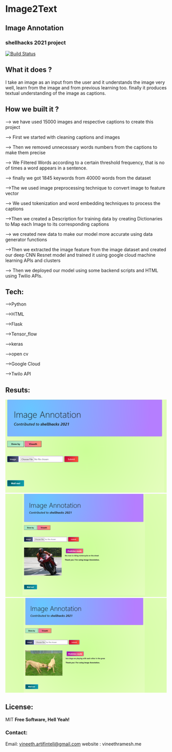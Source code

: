 # Image2Text  
## Image Annotation 
### shellhacks 2021 project
[![Build Status](https://travis-ci.org/joemccann/dillinger.svg?branch=master)](https://travis-ci.org/joemccann/dillinger)
## What it does ?  
I take an image as an input from the user and it understands the image very well, learn from the image and from previous learning too. finally it produces textual understanding of the image as captions.


 ## How we built it ? 
--> we have used 15000 images and respective captions to create this project

--> First we started with cleaning captions and images

--> Then we removed unnecessary words numbers from the captions to make them precise

--> We Filtered Words according to a certain threshold frequency, that is no of times a word appears in a sentence.

--> finally we got 1845 keywords from 40000 words from the dataset

-->The we used image preprocessing technique to convert image to feature vector

--> We used tokenization and word embedding techniques to process the captions

-->Then we created a Description for training data by creating Dictionaries to Map each Image to its corresponding captions

--> we created new data to make our model more accurate using data generator functions

-->Then we extracted the image feature from the image dataset and created our deep CNN Resnet model and trained it using google cloud machine learning APIs and clusters

--> Then we deployed our model using some backend scripts and HTML using Twilio APIs.

## Tech:
-->Python 

-->HTML 

-->Flask

-->Tensor_flow 

-->keras 

-->open cv

-->Google Cloud 

-->Twilo API 

## Resuts: 

![](website.png)
![](1.png)
![](2.png)




## License: 
MIT
**Free Software, Hell Yeah!**
### Contact: 
Email: vineeth.artifintell@gmail.com 
website : vineethramesh.me 


